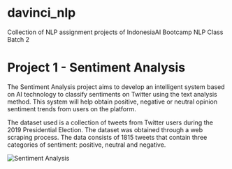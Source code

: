 # davinci_nlp
Collection of NLP assignment projects of IndonesiaAI Bootcamp NLP Class Batch 2


# Project 1 - Sentiment Analysis
The Sentiment Analysis project aims to develop an intelligent system based on AI technology to classify sentiments on Twitter using the text analysis method. This system will help obtain positive, negative or neutral opinion sentiment trends from users on the platform.

The dataset used is a collection of tweets from Twitter users during the 2019 Presidential Election. The dataset was obtained through a web scraping process. The data consists of 1815 tweets that contain three categories of sentiment: positive, neutral and negative.

![Sentiment Analysis](https://github.com/saa23/davinci_nlp/tree/main/project1-sentiment_analysis)